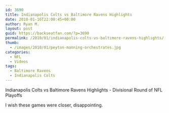 ```yaml
---
id: 3690
title: Indianapolis Colts vs Baltimore Ravens Highlights
date: 2010-01-16T22:00:45+00:00
author: Ryan M.
layout: post
guid: https://backseatfan.com/?p=3690
permalink: /2010/01/indianapolis-colts-vs-baltimore-ravens-highlights/
thumb:
  - /images/2010/01/peyton-manning-orchestrates.jpg
categories:
  - NFL
  - Videos
tags:
  - Baltimore Ravens
  - Indianapolis Colts
---
```


<div class="entry">
  <p>
  </p>

  <p>
    Indianapolis Colts vs Baltimore Ravens Highlights - Divisional Round of NFL Playoffs
  </p>

  <p>
    I wish these games were closer, disappointing.
  </p>
</div>
